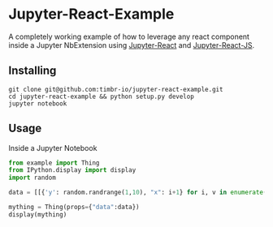 # Jupyter-React-Example

A completely working example of how to leverage any react component inside a Jupyter NbExtension using [Jupyter-React](https://github.com/timbr-io/jupyter-react) and [Jupyter-React-JS](https://github.com/timbr-io/jupyter-react-js).

## Installing 

```
git clone git@github.com:timbr-io/jupyter-react-example.git 
cd jupyter-react-example && python setup.py develop
jupyter notebook 
```

## Usage 

Inside a Jupyter Notebook
```python
from example import Thing
from IPython.display import display
import random

data = [[{'y': random.randrange(1,10), "x": i+1} for i, v in enumerate(range(10))] for x in [1,2,3,4]]

mything = Thing(props={"data":data})
display(mything)
```
